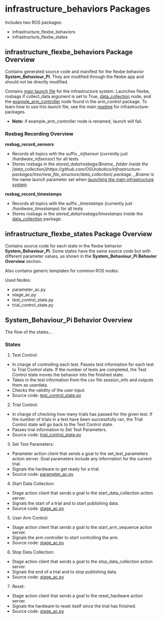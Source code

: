 # infrastructure_behaviors Packages
Includes two ROS packages:
- infrastructure_flexbe_behaviors
- infrastructure_flexbe_states

## infrastructure_flexbe_behaviors Package Overview
Contains generated source code and manifest for the flexbe behavior __System_Behaviour_Pi__. They are modified through the flexbe app and should not be directly modified.

Contains [main launch file](https://github.com/OSUrobotics/infrastructure-packages/blob/new_file_structure/infrastructure_behaviors/infrastructure_flexbe_behaviors/launch/start_test.launch) for the infrastructure system. Launches flexbe, rosbags if collect_data argument is set to True, [data_collection](https://github.com/OSUrobotics/infrastructure-packages/blob/new_file_structure/data_collection/src/data_collection.py) node, and the [example_arm_controller](https://github.com/OSUrobotics/infrastructure-arms/blob/main/arm_control/src/example_arm_controller.py) node found in the arm_control package. To learn how to use this launch file, see the main [readme](https://github.com/OSUrobotics/infrastructure-packages/blob/new_file_structure/README.md#launching) for infrastructure-packages.
- __Note:__ if example_arm_controller node is renamed, launch will fail.

### Rosbag Recording Overview
__rosbag_record_sensors__
- Records all topics with the suffix _\_infsensor_ (currently just _/hardware_infsensor_) for all tests
- Stores rosbags in the _stored_data/rosbags/$name_ folder inside the [data_collection](https://github.com/OSUrobotics/infrastructure-packages/tree/new_file_structure/data_collection) package. _$name_ is the name launch parameter set when [launching the main infrastructure system](https://github.com/OSUrobotics/infrastructure-packages/blob/new_file_structure/README.md#launching).

__rosbag_record_timestamps__
- Records all topics with the suffix _\_timestamps_ (currently just _/hardware_timestamps_) for all tests
- Stores rosbags in the  _stored_data/rosbags/timestamps_ inside the [data_collection](https://github.com/OSUrobotics/infrastructure-packages/tree/new_file_structure/data_collection) package.

## infrastructure_flexbe_states Package Overview
Contains source code for each state in the flexbe behavior __System_Behaviour_Pi__. Some states have the same source code but with different parameter values, as shown in the __System_Behaviour_Pi Behavior Overview__ section.

Also contains generic templates for common ROS nodes.

Used Nodes:
- parameter_ac.py
- stage_ac.py
- test_control_state.py
- trial_control_state.py

## System_Behaviour_Pi Behavior Overview

The flow of the states...

### States
1) Test Control:
  - In charge of controlling each test. Passes test information for each test to Trial Control state. If the number of tests are completed, the Test Control state moves the behavior into the finished state.
  - Takes in the test information from the csv file session_info and outputs them as userdata.
  - Checks the validity of the user input.
  - Source code: [test_control_state.py](https://github.com/OSUrobotics/infrastructure-packages/blob/new_file_structure/infrastructure_behaviors/infrastructure_flexbe_states/src/infrastructure_flexbe_states/test_control_state.py)
2) Trial Control:
  - In charge of checking how many trials has passed for the given test. If the number of trials in a test have been successfully ran, the Trial Control state will go back to the Test Control state.
  - Passes trial information to Set Test Parameters.
  - Source code: [trial_control_state.py](https://github.com/OSUrobotics/infrastructure-packages/blob/main/infrastructure_behaviors/infrastructure_flexbe_states/src/infrastructure_flexbe_states/trial_control_state.py)
3) Set Test Parameters:
  - Parameter action client that sends a goal to the set_test_parameters action server. Goal parameters include any information for the current trial.
  - Signals the hardware to get ready for a trial.
  - Source code: [parameter_ac.py](https://github.com/OSUrobotics/infrastructure-packages/blob/new_file_structure/infrastructure_behaviors/infrastructure_flexbe_states/src/infrastructure_flexbe_states/parameter_ac.py)
4) Start Data Collection:
  - Stage action client that sends a goal to the start_data_collection action server. 
  - Signals the start of a trial and to start publishing data.
  - Source code: [stage_ac.py](https://github.com/OSUrobotics/infrastructure-packages/blob/new_file_structure/infrastructure_behaviors/infrastructure_flexbe_states/src/infrastructure_flexbe_states/stage_ac.py)
5) User Arm Control:
  - Stage action client that sends a goal to the start_arm_sequence action server. 
  - Signals the arm controller to start controlling the arm.
  - Source code: [stage_ac.py](https://github.com/OSUrobotics/infrastructure-packages/blob/new_file_structure/infrastructure_behaviors/infrastructure_flexbe_states/src/infrastructure_flexbe_states/stage_ac.py)
6) Stop Data Collection:
  - Stage action client that sends a goal to the stop_data_collection action server. 
  - Signals the end of a trial and to stop publishing data.
  - Source code: [stage_ac.py](https://github.com/OSUrobotics/infrastructure-packages/blob/new_file_structure/infrastructure_behaviors/infrastructure_flexbe_states/src/infrastructure_flexbe_states/stage_ac.py)
7) Reset:
  - Stage action client that sends a goal to the reset_hardware action server. 
  - Signals the hardware to reset itself since the trial has finished.
  - Source code: [stage_ac.py](https://github.com/OSUrobotics/infrastructure-packages/blob/new_file_structure/infrastructure_behaviors/infrastructure_flexbe_states/src/infrastructure_flexbe_states/stage_ac.py)
